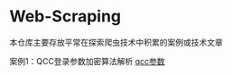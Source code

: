 # Web-Scraping
本仓库主要存放平常在探索爬虫技术中积累的案例或技术文章

案例1：QCC登录参数加密算法解析 [qcc参数](https://github.com/ignorant-111/Web-Scraping/tree/qcc%E5%8F%82%E6%95%B0)
